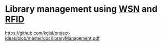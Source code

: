 # Library management using [WSN](https://en.wikipedia.org/wiki/Wireless_sensor_network) and [RFID](https://en.wikipedia.org/wiki/Radio-frequency_identification) 

https://github.com/kgisl/project-ideas/blob/master/doc/libraryManagement.pdf
